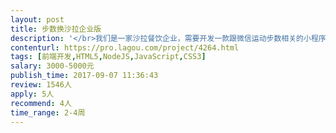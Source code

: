 ```yaml
---                
layout: post       
title: 步数换沙拉企业版           
description: '</br>我们是一家沙拉餐饮企业，需要开发一款跟微信运动步数相关的小程序，提供给合作企业使用。</br></br>产品逻辑为：</br></br>（1）合作企业向我们购买能量点（能量点可用于兑换我们的沙拉）</br></br>（2）合作企业可以自行设定步数目标，以及达到目标所奖励的能量点</br></br>（3）合作企业员工可以通过完成步数目标获得企业购买的能量点，并且用能量点兑换沙拉</br></br>产品端口：</br></br>（1）企业员工用户端：做在小程序内，通过小程序提供的微信运动接口获取步数</br></br>（2）企业端PCweb：用于管理企业的目标，以及查看员工每天的相关步数</br></br></br>只外包前端部分，UI、后台数据接口全部我们提供，只需要做前端部分即可。</br>'     
contenturl: https://pro.lagou.com/project/4264.html      
tags: [前端开发,HTML5,NodeJS,JavaScript,CSS3]            
salary: 3000-5000元          
publish_time: 2017-09-07 11:36:43         
review: 1546人                   
apply: 5人                   
recommend: 4人                   
time_range: 2-4周              
---                 
```

